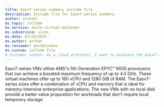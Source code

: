 ```yaml
---
title: Easv7-series summary include file
description: Include file for Easv7-series summary
author: archatC
ms.topic: include
ms.service: azure-virtual-machines
ms.subservice: sizes
ms.date: 07/29/2025
ms.author: archat
ms.reviewer: mattmcinnes
ms.custom: include file
# Customer intent: As a cloud architect, I want to evaluate the Easv7-series virtual machines, so that I can determine their suitability for deploying memory-intensive enterprise applications without needing local temporary storage.
---
```

Easv7-series VMs utilize AMD's 5th Generation EPYC™ 9005 processors that can achieve a boosted maximum frequency of up to 4.5 GHz. These virtual machines offer up to 160 vCPU and 1280 GiB of RAM. The Easv7-series sizes offer a combination of vCPU and memory that is ideal for memory-intensive enterprise applications. The new VMs with no local disk provide a better value proposition for workloads that don't require local temporary storage. 
